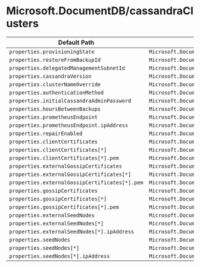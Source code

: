 # Microsoft.DocumentDB/cassandraClusters

| Default Path | Alias |
|---|---|
| `properties.provisioningState` | `Microsoft.DocumentDB/cassandraClusters/provisioningState` |
| `properties.restoreFromBackupId` | `Microsoft.DocumentDB/cassandraClusters/restoreFromBackupId` |
| `properties.delegatedManagementSubnetId` | `Microsoft.DocumentDB/cassandraClusters/delegatedManagementSubnetId` |
| `properties.cassandraVersion` | `Microsoft.DocumentDB/cassandraClusters/cassandraVersion` |
| `properties.clusterNameOverride` | `Microsoft.DocumentDB/cassandraClusters/clusterNameOverride` |
| `properties.authenticationMethod` | `Microsoft.DocumentDB/cassandraClusters/authenticationMethod` |
| `properties.initialCassandraAdminPassword` | `Microsoft.DocumentDB/cassandraClusters/initialCassandraAdminPassword` |
| `properties.hoursBetweenBackups` | `Microsoft.DocumentDB/cassandraClusters/hoursBetweenBackups` |
| `properties.prometheusEndpoint` | `Microsoft.DocumentDB/cassandraClusters/prometheusEndpoint` |
| `properties.prometheusEndpoint.ipAddress` | `Microsoft.DocumentDB/cassandraClusters/prometheusEndpoint.ipAddress` |
| `properties.repairEnabled` | `Microsoft.DocumentDB/cassandraClusters/repairEnabled` |
| `properties.clientCertificates` | `Microsoft.DocumentDB/cassandraClusters/clientCertificates` |
| `properties.clientCertificates[*]` | `Microsoft.DocumentDB/cassandraClusters/clientCertificates[*]` |
| `properties.clientCertificates[*].pem` | `Microsoft.DocumentDB/cassandraClusters/clientCertificates[*].pem` |
| `properties.externalGossipCertificates` | `Microsoft.DocumentDB/cassandraClusters/externalGossipCertificates` |
| `properties.externalGossipCertificates[*]` | `Microsoft.DocumentDB/cassandraClusters/externalGossipCertificates[*]` |
| `properties.externalGossipCertificates[*].pem` | `Microsoft.DocumentDB/cassandraClusters/externalGossipCertificates[*].pem` |
| `properties.gossipCertificates` | `Microsoft.DocumentDB/cassandraClusters/gossipCertificates` |
| `properties.gossipCertificates[*]` | `Microsoft.DocumentDB/cassandraClusters/gossipCertificates[*]` |
| `properties.gossipCertificates[*].pem` | `Microsoft.DocumentDB/cassandraClusters/gossipCertificates[*].pem` |
| `properties.externalSeedNodes` | `Microsoft.DocumentDB/cassandraClusters/externalSeedNodes` |
| `properties.externalSeedNodes[*]` | `Microsoft.DocumentDB/cassandraClusters/externalSeedNodes[*]` |
| `properties.externalSeedNodes[*].ipAddress` | `Microsoft.DocumentDB/cassandraClusters/externalSeedNodes[*].ipAddress` |
| `properties.seedNodes` | `Microsoft.DocumentDB/cassandraClusters/seedNodes` |
| `properties.seedNodes[*]` | `Microsoft.DocumentDB/cassandraClusters/seedNodes[*]` |
| `properties.seedNodes[*].ipAddress` | `Microsoft.DocumentDB/cassandraClusters/seedNodes[*].ipAddress` |

